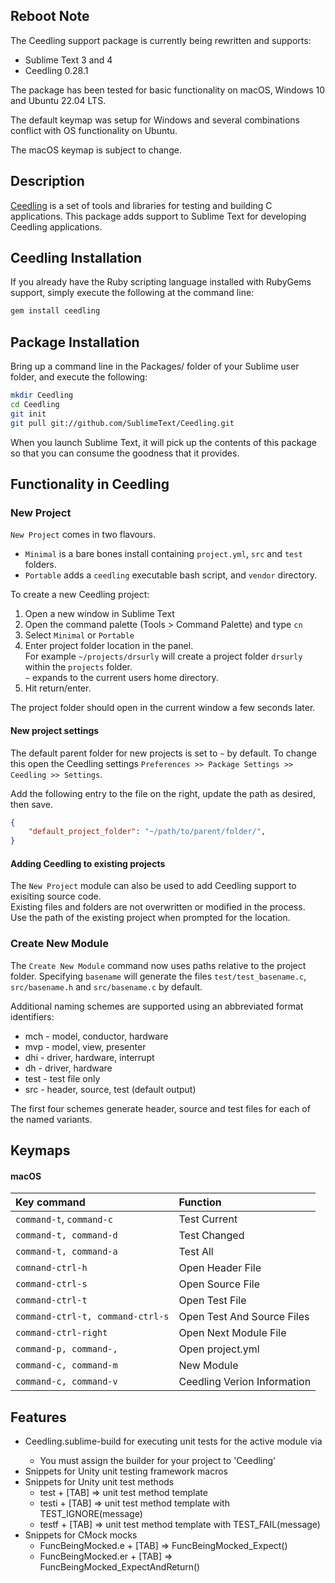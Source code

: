 ## Reboot Note
The Ceedling support package is currently being rewritten and supports:
- Sublime Text 3 and 4
- Ceedling 0.28.1

The package has been tested for basic functionality on macOS, Windows 10 and Ubuntu 22.04 LTS.

The default keymap was setup for Windows and several combinations conflict with OS functionality on Ubuntu.

The macOS keymap is subject to change.


## Description

[Ceedling](http://throwtheswitch.org/) is a set of tools and libraries for testing and building C applications. This package adds support to Sublime Text for developing Ceedling applications.

## Ceedling Installation

If you already have the Ruby scripting language installed with RubyGems support, simply execute the following at the command line:

```sh
gem install ceedling
```

## Package Installation

Bring up a command line in the Packages/ folder of your Sublime user folder, and execute the following:

```sh
mkdir Ceedling
cd Ceedling
git init
git pull git://github.com/SublimeText/Ceedling.git

```

When you launch Sublime Text, it will pick up the contents of this package so that you can consume the goodness that it provides.

## Functionality in Ceedling

### New Project
`New Project` comes in two flavours.
* `Minimal` is a bare bones install containing `project.yml`, `src` and `test` folders.
* `Portable` adds a `ceedling` executable bash script, and `vendor` directory.

To create a new Ceedling project:
1. Open a new window in Sublime Text
1. Open the command palette (Tools > Command Palette) and type `cn`
1. Select `Minimal` or `Portable`
1. Enter project folder location in the panel.\
For example `~/projects/drsurly` will create a project folder `drsurly` within the `projects` folder.\
`~` expands to the current users home directory.
1. Hit return/enter.

The project folder should open in the current window a few seconds later.

#### New project settings
The default parent folder for new projects is set to `~` by default.
To change this open the Ceedling settings `Preferences >> Package Settings >> Ceedling >> Settings`.

Add the following entry to the file on the right, update the path as desired, then save.

```JSON
{
    "default_project_folder": "~/path/to/parent/folder/",
}
```

#### Adding Ceedling to existing projects
The `New Project` module can also be used to add Ceedling support to exisiting source code.\
Existing files and folders are not overwritten or modified in the process.\
Use the path of the existing project when prompted for the location.


### Create New Module
The `Create New Module` command now uses paths relative to the project folder.
Specifying `basename` will generate the files `test/test_basename.c`, `src/basename.h` and `src/basename.c` by default.

Additional naming schemes are supported using an abbreviated format identifiers:

* mch - model, conductor, hardware
* mvp - model, view, presenter
* dhi - driver, hardware, interrupt
* dh - driver, hardware
* test - test file only
* src - header, source, test (default output)

The first four schemes generate header, source and test files for each of the named variants.

## Keymaps

#### macOS
| Key command | Function |
|:--|:--|
|`command-t`, `command-c` | Test Current |
|`command-t, command-d` | Test Changed  |
|`command-t, command-a` | Test All  |
|`comnand-ctrl-h` | Open Header File |
|`command-ctrl-s` | Open Source File |
|`command-ctrl-t` | Open Test File |
|`command-ctrl-t, command-ctrl-s` | Open Test And Source Files |
|`command-ctrl-right` | Open Next Module File |
|`command-p, command-,` | Open project.yml |
|`command-c, command-m` | New Module |
|`command-c, command-v` | Ceedling Verion Information |

## Features
* Ceedling.sublime-build for executing unit tests for the active module via <F7>
    * You must assign the builder for your project to 'Ceedling'
* Snippets for Unity unit testing framework macros
* Snippets for Unity unit test methods
	* test + [TAB] => unit test method template
	* testi + [TAB] => unit test method template with TEST_IGNORE(message)
	* testf + [TAB] => unit test method template with TEST_FAIL(message)
* Snippets for CMock mocks
    * FuncBeingMocked.e + [TAB] => FuncBeingMocked_Expect(<parameters>)
    * FuncBeingMocked.er + [TAB] => FuncBeingMocked_ExpectAndReturn(<parameters>)
